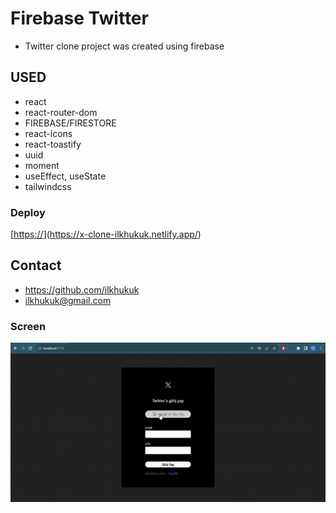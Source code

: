 # Firebase Twitter

- Twitter clone project was created using firebase

## USED

- react
- react-router-dom
- FIREBASE/FIRESTORE
- react-icons
- react-toastify
- uuid
- moment
- useEffect, useState
- tailwindcss

### Deploy

[[https://](https://x-clone-ilkhukuk.netlify.app/)](https://x-clone-ilkhukuk.netlify.app/)


## Contact

- https://github.com/ilkhukuk
- ilkhukuk@gmail.com

### Screen

![](x-clone.gif)

